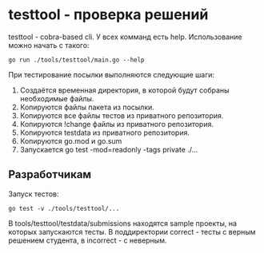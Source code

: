 # testtool - проверка решений

testtool - cobra-based cli. У всех комманд есть help.
Использование можно начать с такого:
```
go run ./tools/testtool/main.go --help
```

При тестирование посылки выполняются следующие шаги:
1. Создаётся временная директория, в которой будут собраны необходимые файлы.
2. Копируются файлы пакета из посылки.
3. Копируются все файлы тестов из приватного репозитория.
4. Копируются !change файлы из приватного репозитория.
5. Копируются testdata из приватного репозитория.
6. Копируются go.mod и go.sum
7. Запускается go test -mod=readonly -tags private ./...

## Разработчикам

Запуск тестов:
```
go test -v ./tools/testtool/...
```

В tools/testtool/testdata/submissions находятся sample проекты, на которых запускаются тесты.
В поддиректории correct - тесты с верным решением студента, в incorrect - c неверным.
